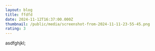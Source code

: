 ```yaml
---
layout: blog
title: ffdfd
date: 2024-11-12T16:37:00.000Z
thumbnail: /public/media/screenshot-from-2024-11-11-23-55-45.png
rating: 3
---
```

asdfghjkl;
